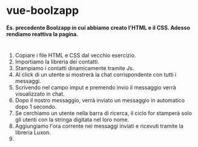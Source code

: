 vue-boolzapp
===
#### Es. precedente Boolzapp in cui abbiamo creato l'HTML e il CSS. Adesso rendiamo reattiva la pagina.
#

1. Copiare i file HTML e CSS dal vecchio esercizio.
2. Importiamo la libreria dei contatti.
3. Stampiamo i contatti dinamicamente tramite Js.
4. Al click di un utente si mostrerà la chat corrispondente con tutti i messaggi.
5. Scrivendo nel campo imput e premendo invio il messaggio verrà visualizzato in chat.
6. Dopo il nostro messaggio, verrà inviato un messaggio in automatico dopo 1 secondo.
7. Se cerchiamo un utente nella barra di ricerca, il ciclo for stamperà solo gli utenti con la stringa digitata nel loro nome.
8. Aggiungiamo l'ora corrente nei messaggi inviati e ricevuti tramite la libreria Luxon.
9. 